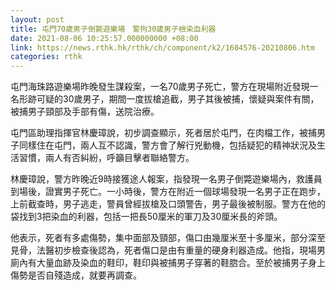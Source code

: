 ```yaml
---
layout: post
title: 屯門70歲男子倒斃遊樂場　警拘30歲男子檢染血利器
date: 2021-08-06 10:25:57.000000000 +08:00
link: https://news.rthk.hk/rthk/ch/component/k2/1604576-20210806.htm
categories: rthk
---
```


屯門海珠路遊樂場昨晚發生謀殺案，一名70歲男子死亡，警方在現場附近發現一名形跡可疑的30歲男子，期間一度拔槍追截，男子其後被捕，懷疑與案件有關，被捕男子頸部及手部有傷，送院治療。

屯門區助理指揮官林慶璋說，初步調查顯示，死者居於屯門，在肉檔工作，被捕男子同樣住在屯門，兩人互不認識，警方會了解行兇動機，包括疑犯的精神狀況及生活習慣，兩人有否糾紛，呼籲目擊者聯絡警方。

林慶璋說，警方昨晚近9時接獲途人報案，指發現一名男子倒斃遊樂場內，救護員到場後，證實男子死亡。一小時後，警方在附近一個球場發現一名男子正在跑步，上前截查時，男子逃走，警員曾經拔槍及口頭警告，男子最後被制服。警方在他的袋找到3把染血的利器，包括一把長50厘米的軍刀及30厘米長的斧頭。

他表示，死者有多處傷勢，集中面部及頸部，傷口由幾厘米至十多厘米，部分深至見骨，法醫初步檢查後認為，死者傷口是由有重量的硬身利器造成。他指，現場男廁內有大量血跡及染血的鞋印，鞋印與被捕男子穿著的鞋脗合。至於被捕男子身上傷勢是否自殘造成，就要再調查。
